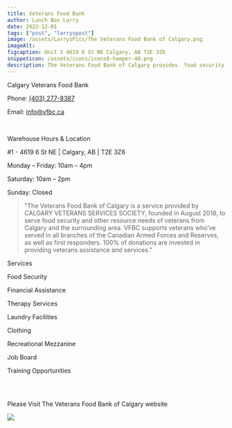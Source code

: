 ```yaml
---
title: Veterans Food Bank
author: Lunch Box Larry
date: 2022-12-01
tags: ["post", "larryspost"]
image: /assets/LarrysPics/The Veterans Food Bank of Calgary.png
imageAlt:
figcaption: Unit 1 4619 6 St NE Calgary, AB T2E 3Z6
snippeticon: /assets/icons/icons8-hamper-48.png
description: The Veterans Food Bank of Calgary provides  food security and other resource needs of veterans from Calgary and the surrounding area.
---
```


<p class="subHeader">Calgary Veterans Food Bank</p>

Phone: <a href="tel:403-277-8387">(403) 277-8387</a>

Email: <a href="mailto:info@vfbc.ca">info@vfbc.ca</a>

<br>

Warehouse Hours & Location

 #1 - 4619 6 St NE | Calgary, AB | T2E 3Z6 

Monday – Friday: 10am – 4pm

Saturday: 10am – 2pm

Sunday: Closed 

<blockquote cite="https://www.theveteransfoodbankofcalgary.ca/">
"The Veterans Food Bank of Calgary is a service provided by CALGARY VETERANS SERVICES SOCIETY, founded in August 2018, to serve food security and other resource needs of veterans from Calgary and the surrounding area. VFBC supports veterans who’ve served in all branches of the Canadian Armed Forces and Reserves, as well as first responders.  100% of donations are invested in providing veterans assistance and services."
</blockquote>

<p class="subHeader">Services</p>

Food Security

Financial Assistance

Therapy Services

Laundry Facilities

Clothing

Recreational Mezzanine

Job Board

Training Opportunities

<pre>


</pre>

<div class="post__link">
<p>Please Visit The Veterans Food Bank of Calgary website</p>

<a href="https://www.theveteransfoodbankofcalgary.ca/" target="_blank"><img src="/assets/LarrysPics/VFBC-logo.png" /></a>
</div>